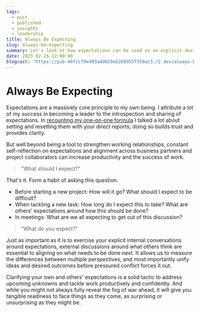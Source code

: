```yaml
---
tags: 
  - post
  - published
  - insights
  - leadership
title: Always Be Expecting
slug: always-be-expecting
summary: Let's look at how expectations can be used as an explicit device to improve work and working relationships.
date: 2023-02-25 12:00:00
blogcast: "https://pub-40fccf9e493a4d029eb2b8955f358ac3.r2.dev/always-be-expecting.mp3"
---
```


# Always Be Expecting

Expectations are a massively core principle to my own being. I attribute a lot of my success in becoming a leader to the introspection and sharing of expectations. In [recounting my one-on-one formula](/blog/lead-great-engineering-manager-one-on-ones/) I talked a lot about setting and resetting them with your direct reports; doing so builds trust and provides clarity.

But well beyond being a tool to strengthen working relationships, constant self-reflection on expectations and alignment across business partners and project collaborators can increase productivity and the success of work.

> "What should I expect?"

That's it. Form a habit of asking this question.

- Before starting a new project: How will it go? What should I expect to be difficult?
- When tackling a new task: How long do I expect this to take? What are others' expectations around how this should be done?
- In meetings: What are we all expecting to get out of this discussion?

> "What do you expect?"

Just as important as it is to exercise your explicit internal conversations around expectations, external discussions around what others think are essential to aligning on what needs to be done next. It allows us to measure the differences between multiple perspectives, and most importantly unify ideas and desired outcomes before pressured conflict forces it out.

Clarifying your own and others' expectations is a solid tactic to address upcoming unknowns and tackle work productively and confidently. And while you might not always fully reveal the fog of war ahead, it will give you tangible readiness to face things as they come, as surprising or unsurprising as they might be.